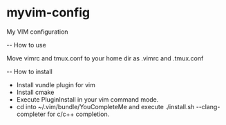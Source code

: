 # myvim-config
My VIM configuration

-- How to use

Move vimrc and tmux.conf to your home dir as .vimrc and .tmux.conf

-- How to install

* Install vundle plugin for vim
* Install cmake
* Execute PluginInstall in your vim command mode.
* cd into ~/.vim/bundle/YouCompleteMe and execute ./install.sh --clang-completer for c/c++ completion. 

